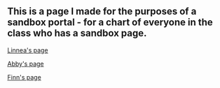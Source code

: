 ## This is a page I made for the purposes of a sandbox portal - for a chart of everyone in the class who has a sandbox page.

[Linnea's page](about.md)

[Abby's page](Abbysandbox.md)

[Finn's page](finnsandbox.md)
